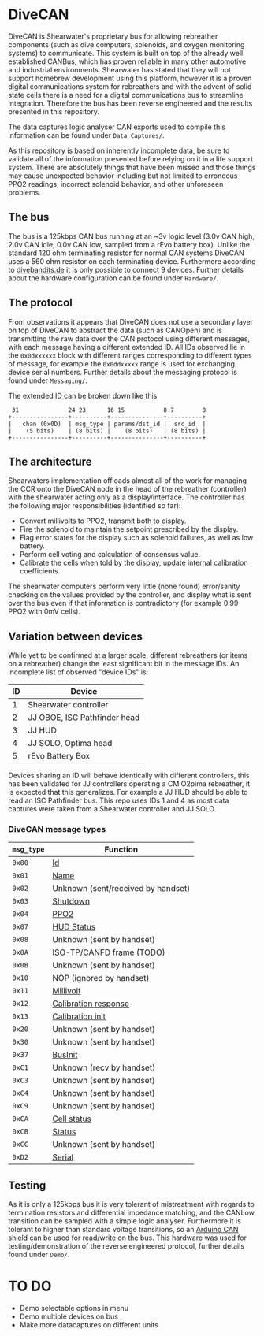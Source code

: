 # DiveCAN
DiveCAN is Shearwater's proprietary bus for allowing rebreather components (such as dive computers, solenoids, and oxygen monitoring systems) to communicate. This system is built on top of the already well established CANBus, which has proven reliable in many other automotive and industrial environments. Shearwater has stated that they will not support homebrew development using this platform, however it is a proven digital communications system for rebreathers and with the advent of solid state cells there is a need for a digital communications bus to streamline integration. Therefore the bus has been reverse engineered and the results presented in this repository.

The data captures logic analyser CAN exports used to compile this information can be found under `Data Captures/`.

As this repository is based on inherently incomplete data, be sure to validate all of the information presented before relying on it in a life support system. There are absolutely things that have been missed and those things may cause unexpected behavior including but not limited to erroneous PPO2 readings, incorrect solenoid behavior, and other unforeseen problems.

## The bus
The bus is a 125kbps CAN bus running at an ~3v logic level (3.0v CAN high, 2.0v CAN idle, 0.0v CAN low, sampled from a rEvo battery box). Unlike the standard 120 ohm terminating resistor for normal CAN systems DiveCAN uses a 560 ohm resistor on each terminating device. Furthermore according to [divebandits.de](https://www.divebandits.de/en/training/iart/rebreather/bus-systems/70-rebreather-with-a-bus-part-2.html) it is only possible to connect 9 devices. Further details about the hardware configuration can be found under `Hardware/`.

## The protocol
From observations it appears that DiveCAN does not use a secondary layer on top of DiveCAN to abstract the data (such as CANOpen) and is transmitting the raw data over the CAN protocol using different messages, with each message having a different extended ID. All IDs observed lie in the `0x0dxxxxxx` block with different ranges corresponding to different types of message, for example the `0x0ddxxxxx` range is used for exchanging device serial numbers. Further details about the messaging protocol is found under `Messaging/`.

The extended ID can be broken down like this
```
 31              24 23      16 15           8 7        0
+----------------+----------+---------------+----------+
|   chan (0x0D)  | msg_type | params/dst_id |  src_id  |
|    (5 bits)    | (8 bits) |    (8 bits)   | (8 bits) |
+----------------+----------+---------------+----------+
```


## The architecture
Shearwaters implementation offloads almost all of the work for managing the CCR onto the DiveCAN node in the head of the rebreather (controller) with the shearwater acting only as a display/interface. The controller has the following major responsibilities (identified so far):
- Convert millivolts to PPO2, transmit both to display.
- Fire the solenoid to maintain the setpoint prescribed by the display.
- Flag error states for the display such as solenoid failures, as well as low battery.
- Perform cell voting and calculation of consensus value.
- Calibrate the cells when told by the display, update internal calibration coefficients.

The shearwater computers perform very little (none found) error/sanity checking on the values provided by the controller, and display what is sent over the bus even if that information is contradictory (for example 0.99 PPO2 with 0mV cells).

## Variation between devices
While yet to be confirmed at a larger scale, different rebreathers (or items on a rebreather) change the least significant bit in the message IDs. An incomplete list of observed "device IDs" is:

| ID            | Device         |
| ------------- | -------------  |
| 1             | Shearwater controller |
| 2             | JJ OBOE, ISC Pathfinder head |
| 3             | JJ HUD |
| 4             | JJ SOLO, Optima head  |
| 5             | rEvo Battery Box  |

Devices sharing an ID will behave identically with different controllers, this has been validated for JJ controllers operating a CM O2pima rebreather, it is expected that this generalizes. For example a JJ HUD should be able to read an ISC Pathfinder bus. This repo uses IDs 1 and 4 as most data captures were taken from a Shearwater controller and JJ SOLO.

### DiveCAN message types

| `msg_type` | Function                                             |
|------------|------------------------------------------------------|
| `0x00`     | [Id](Messaging/Device%20Metadata.md#id)              |
| `0x01`     | [Name](Messaging/Device%20Metadata.md#name)          |
| `0x02`     | Unknown (sent/received by handset)                   |
| `0x03`     | [Shutdown](Messaging/Device%20Metadata.md#shutdown)  | 
| `0x04`     | [PPO2](Messaging/PPO2.md#ppo2)                       |
| `0x07`     | [HUD Status](Messaging/Device%20Metadata.md#hud-status) |
| `0x08`     | Unknown (sent by handset)                            |
| `0x0A`     | ISO-TP/CANFD frame (TODO)                            |
| `0x0B`     | Unknown (sent by handset)                            |
| `0x10`     | NOP (ignored by handset)                             |
| `0x11`     | [Millivolt](Messaging/PPO2.md#millivolts)            |
| `0x12`     | [Calibration response](Messaging/Calibration.md#calibration-response) |
| `0x13`     | [Calibration init](Messaging/Calibration.md#calibration-init) |
| `0x20`     | Unknown (sent by handset)                            |
| `0x30`     | Unknown (sent by handset)                            |
| `0x37`     | [BusInit](Messaging/Device%20Metadata.md#bus-init)   |
| `0xC1`     | Unknown (recv by handset)                            |
| `0xC3`     | Unknown (sent by handset)                            |
| `0xC4`     | Unknown (sent by handset)                            |
| `0xC9`     | Unknown (sent by handset)                            |
| `0xCA`     | [Cell status](Messaging/PPO2.md#cell-status)         |
| `0xCB`     | [Status](Messaging/Device%20Metadata.md#status)      |
| `0xCC`     | Unknown (sent by handset)                            |
| `0xD2`     | [Serial](Messaging/Device%20Metadata.md#serial)      |

## Testing
As it is only a 125kbps bus it is very tolerant of mistreatment with regards to termination resistors and differential impedance matching, and the CANLow transition can be sampled with a simple logic analyser. Furthermore it is tolerant to higher than standard voltage transitions, so an [Arduino CAN shield](https://www.keyestudio.com/2019new-keyestudio-can-bus-shield-mcp2551-chip-with-sd-socket-for-arduino-uno-r3-p0543.html) can be used for read/write on the bus. This hardware was used for testing/demonstration of the reverse engineered protocol, further details found under `Demo/`.


# TO DO
- Demo selectable options in menu
- Demo multiple devices on bus
- Make more datacaptures on different units
